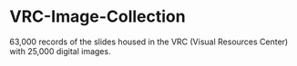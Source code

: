 # VRC-Image-Collection
63,000 records of the slides housed in the VRC (Visual Resources Center) with 25,000 digital images. 

